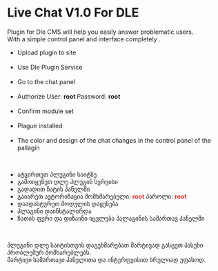 # Live Chat V1.0 For DLE

Plugin for Dle CMS will help you easily answer problematic users. </br>
With a simple control panel and interface completely . </br>
<ul>
<li> Upload plugin to site </li>
     <li> Use Dle Plugin Service </li>
     <li> Go to the chat panel </li>
     <li> Authorize User: <b style = "color: rgb (227,55,55);"> root </b> Password: <b style = "color: rgb (227,55,55);"> root </b> </li>
     <li> Confirm module set </li>
     <li> Plague installed </li>
     <li> The color and design of the chat changes in the control panel of the pallagin </li></ul>
     </br><ul>
<li>ატვირთეთ პლუგინი საიტზე</li>
    <li>გამოიყენეთ დლე პლუგინ სერვისი</li>
    <li>გადადით ჩატის პანელში</li>
    <li>გაიარეთ ავტორიზაცია მომხმარებელი: <b style="color:rgb(227,55,55);">root</b> პაროლი: <b style="color:rgb(227,55,55);">root</b></li>
    <li>დაადასტურეთ მოდულის დაყენება</li>
    <li>პლაგინი დაინსტალირდა</li>
    <li>ჩათის ფერი და დიზაინი იცვლება პალაგინის სამართავ პანელში</li></ul>
    </br>


პლუგინი დლე საიტისთვის დაგეხმარებათ მარტივად გასცეთ პასუხი პრობლემურ მომხარებლებს. </br>
მარტივი სამართავი პანელითა და ინტერფეისით სრულიად უფასოდ. </br>

